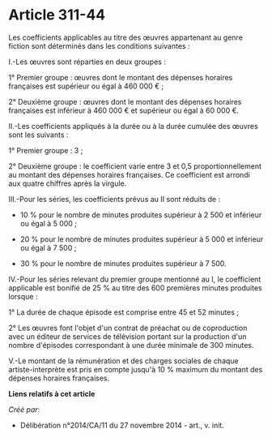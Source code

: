 # Article 311-44

Les coefficients applicables au titre des œuvres appartenant au genre fiction sont déterminés dans les conditions
suivantes : 

I.-Les œuvres sont réparties en deux groupes : 

1° Premier groupe : œuvres dont le montant des dépenses horaires françaises est supérieur ou égal à 460 000 € ; 

2° Deuxième groupe : œuvres dont le montant des dépenses horaires françaises est inférieur à 460 000 € et supérieur ou égal à
60 000 €. 

II.-Les coefficients appliqués à la durée ou à la durée cumulée des œuvres sont les suivants : 

1° Premier groupe : 3 ; 

2° Deuxième groupe : le coefficient varie entre 3 et 0,5 proportionnellement au montant des dépenses horaires françaises. Ce
coefficient est arrondi aux quatre chiffres après la virgule. 

III.-Pour les séries, les coefficients prévus au II sont réduits de :

- 10 % pour le nombre de minutes produites supérieur à 2 500 et inférieur ou égal à 5 000 ;

- 20 % pour le nombre de minutes produites supérieur à 5 000 et inférieur ou égal à 7 500 ;

- 30 % pour le nombre de minutes produites supérieur à 7 500. 

IV.-Pour les séries relevant du premier groupe mentionné au I, le coefficient applicable est bonifié de 25 % au titre des 600
premières minutes produites lorsque : 

1° La durée de chaque épisode est comprise entre 45 et 52 minutes ; 

2° Les œuvres font l'objet d'un contrat de préachat ou de coproduction avec un éditeur de services de télévision portant sur
la production d'un nombre d'épisodes correspondant à une durée minimale de 300 minutes. 

V.-Le montant de la rémunération et des charges sociales de chaque artiste-interprète est pris en compte jusqu'à 10 % maximum
du montant des dépenses horaires françaises.

**Liens relatifs à cet article**

_Créé par_:

  - Délibération n°2014/CA/11 du 27 novembre 2014 - art., v. init.
